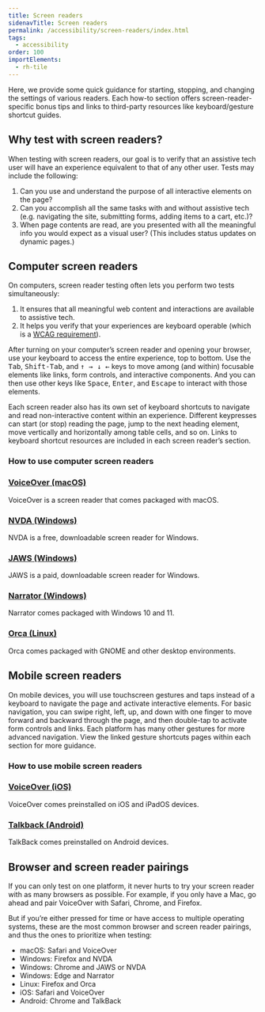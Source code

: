 ```yaml
---
title: Screen readers
sidenavTitle: Screen readers
permalink: /accessibility/screen-readers/index.html
tags:
  - accessibility
order: 100
importElements:
  - rh-tile
---
```


<link rel="stylesheet"
      data-helmet
      href="/assets/packages/@rhds/elements/elements/rh-tile/rh-tile-lightdom.css">

<style>
  rh-tile [slot="headline"] {
    font-weight: var(--rh-font-weight-heading-bold, 700);
  }
</style>

Here, we provide some quick guidance for starting, stopping, and changing the settings of various readers. Each how-to section offers screen-reader-specific bonus tips and links to third-party resources like keyboard/gesture shortcut guides.

## Why test with screen readers?

When testing with screen readers, our goal is to verify that an assistive tech user will have an experience equivalent to that of any other user. Tests may include the following:

1. Can you use and understand the purpose of all interactive elements on the page?
2. Can you accomplish all the same tasks with and without assistive tech (e.g. navigating the site, submitting forms, adding items to a cart, etc.)?
3. When page contents are read, are you presented with all the meaningful info you would expect as a visual user? (This includes status updates on dynamic pages.)

## Computer screen readers

On computers, screen reader testing often lets you perform two tests simultaneously:

1. It ensures that all meaningful web content and interactions are available to assistive tech.
2. It helps you verify that your experiences are keyboard operable (which is a [WCAG requirement](https://www.w3.org/WAI/WCAG21/Understanding/keyboard-accessible.html)).

After turning on your computer’s screen reader and opening your browser, use your keyboard to access the entire experience, top to bottom. Use the <kbd>Tab</kbd>, <kbd>Shift-Tab</kbd>, and <kbd>↑ → ↓ ←</kbd> keys to move among (and within) focusable elements like links, form controls, and interactive components. And you can then use other keys like <kbd>Space</kbd>, <kbd>Enter</kbd>, and <kbd>Escape</kbd> to interact with those elements.

Each screen reader also has its own set of keyboard shortcuts to navigate and read non-interactive content within an experience. Different keypresses can start (or stop) reading the page, jump to the next heading element, move vertically and horizontally among table cells, and so on. Links to keyboard shortcut resources are included in each screen reader’s section.

### How to use computer screen readers

<nav class="grid xs-two-columns sm-three-columns">
  <rh-tile compact="">
    <h3 slot="headline"><a href="/accessibility/screen-readers-computer/#voiceover-(macos)">VoiceOver (macOS)</a></h3>
    VoiceOver is a screen reader that comes packaged with macOS.
  </rh-tile>
  <rh-tile compact="">
    <h3 slot="headline"><a href="/accessibility/screen-readers-computer/#nvda-(windows)">NVDA (Windows)</a></h3>
    NVDA is a free, downloadable screen reader for Windows. 
  </rh-tile>
  <rh-tile compact="">
    <h3 slot="headline"><a href="/accessibility/screen-readers-computer/#jaws-(windows)">JAWS (Windows)</a></h3>
    JAWS is a paid, downloadable screen reader for Windows.
  </rh-tile>
  <rh-tile compact="">
    <h3 slot="headline"><a href="/accessibility/screen-readers-computer/#narrator-(windows)">Narrator (Windows)</a></h3>
    Narrator comes packaged with Windows 10 and 11.
  </rh-tile>
  <rh-tile compact="">
    <h3 slot="headline"><a href="/accessibility/screen-readers-computer/#orca-(linux)">Orca (Linux)</a></h3>
    Orca comes packaged with GNOME and other desktop environments.
  </rh-tile>
</nav>

## Mobile screen readers

On mobile devices, you will use touchscreen gestures and taps instead of a keyboard to navigate the page and activate interactive elements.
For basic navigation, you can swipe right, left, up, and down with one finger to move forward and backward through the page, and then double-tap to activate form controls and links. Each platform has many other gestures for more advanced navigation. View the linked gesture shortcuts pages within each section for more guidance.

### How to use mobile screen readers

<nav class="grid xs-two-columns sm-three-columns">
  <rh-tile compact="">
    <h3 slot="headline"><a href="/accessibility/screen-readers-mobile/#voiceover-(ios)">VoiceOver (iOS)</a></h3>
    VoiceOver comes preinstalled on iOS and iPadOS devices.
  </rh-tile>
  <rh-tile compact="">
    <h3 slot="headline"><a href="/accessibility/screen-readers-mobile/#talkback-(android)">Talkback (Android)</a></h3>
    TalkBack comes preinstalled on Android devices.
  </rh-tile>
</nav>

## Browser and screen reader pairings

If you can only test on one platform, it never hurts to try your screen reader with as many browsers as possible. For example, if you only have a Mac, go ahead and pair VoiceOver with Safari, Chrome, and Firefox.

But if you’re either pressed for time or have access to multiple operating systems, these are the most common browser and screen reader pairings, and thus the ones to prioritize when testing:

- macOS: Safari and VoiceOver
- Windows: Firefox and NVDA
- Windows: Chrome and JAWS or NVDA
- Windows: Edge and Narrator
- Linux: Firefox and Orca
- iOS: Safari and VoiceOver
- Android: Chrome and TalkBack
